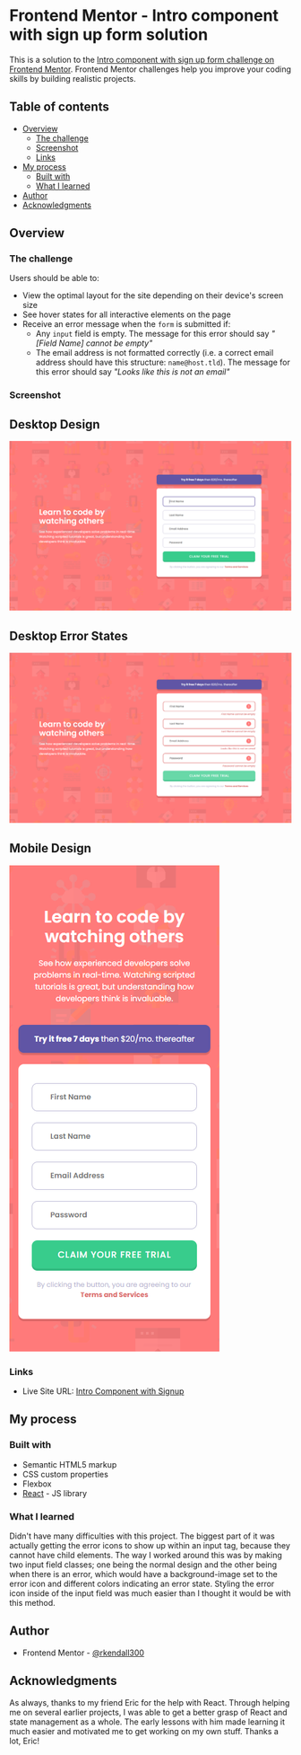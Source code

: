 # Frontend Mentor - Intro component with sign up form solution

This is a solution to the [Intro component with sign up form challenge on Frontend Mentor](https://www.frontendmentor.io/challenges/intro-component-with-signup-form-5cf91bd49edda32581d28fd1). Frontend Mentor challenges help you improve your coding skills by building realistic projects. 

## Table of contents

- [Overview](#overview)
  - [The challenge](#the-challenge)
  - [Screenshot](#screenshot)
  - [Links](#links)
- [My process](#my-process)
  - [Built with](#built-with)
  - [What I learned](#what-i-learned)
- [Author](#author)
- [Acknowledgments](#acknowledgments)

## Overview

### The challenge

Users should be able to:

- View the optimal layout for the site depending on their device's screen size
- See hover states for all interactive elements on the page
- Receive an error message when the `form` is submitted if:
  - Any `input` field is empty. The message for this error should say *"[Field Name] cannot be empty"*
  - The email address is not formatted correctly (i.e. a correct email address should have this structure: `name@host.tld`). The message for this error should say *"Looks like this is not an email"*

### Screenshot

## Desktop Design
![](./desktop-design.PNG)

## Desktop Error States
![](./error-state-desktop.PNG)

## Mobile Design
![](./mobile-design.PNG)

### Links

- Live Site URL: [Intro Component with Signup](https://rkendall300.github.io/intro-component-signup/)

## My process

### Built with

- Semantic HTML5 markup
- CSS custom properties
- Flexbox
- [React](https://reactjs.org/) - JS library

### What I learned

Didn't have many difficulties with this project. The biggest part of it was actually getting the error icons to show up within an input tag, because they cannot have child elements. The way I worked around this was by making two input field classes; one being the normal design and the other being when there is an error, which would have a background-image set to the error icon and different colors indicating an error state. Styling the error icon inside of the input field was much easier than I thought it would be with this method.

## Author

- Frontend Mentor - [@rkendall300](https://www.frontendmentor.io/profile/rkendall300)

## Acknowledgments

As always, thanks to my friend Eric for the help with React. Through helping me on several earlier projects, I was able to get a better grasp of React and state management as a whole. The early lessons with him made learning it much easier and motivated me to get working on my own stuff. Thanks a lot, Eric!
